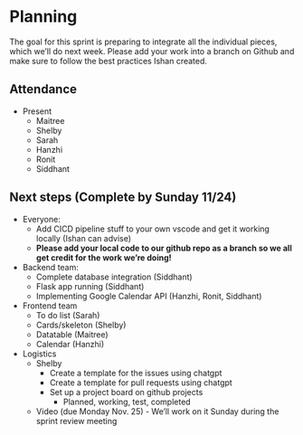 # Planning

The goal for this sprint is preparing to integrate all the individual pieces, which we’ll do next week. Please add your work into a branch on Github and make sure to follow the best practices Ishan created.

## Attendance

* Present  
  * Maitree  
  * Shelby  
  * Sarah  
  * Hanzhi  
  * Ronit   
  * Siddhant

## Next steps (Complete by Sunday 11/24)

* Everyone:  
  * Add CICD pipeline stuff to your own vscode and get it working locally (Ishan can advise)  
  * **Please add your local code to our github repo as a branch so we all get credit for the work we’re doing\!**  
* Backend team:   
  * Complete database integration (Siddhant)  
  * Flask app running (Siddhant)  
  * Implementing Google Calendar API (Hanzhi, Ronit, Siddhant)  
* Frontend team  
  * To do list (Sarah)  
  * Cards/skeleton (Shelby)  
  * Datatable (Maitree)  
  * Calendar (Hanzhi)  
* Logistics  
  * Shelby  
    * Create a template for the issues using chatgpt  
    * Create a template for pull requests using chatgpt  
    * Set up a project board on github projects  
      * Planned, working, test, completed  
  * Video (due Monday Nov. 25\) \- We’ll work on it Sunday during the sprint review meeting

